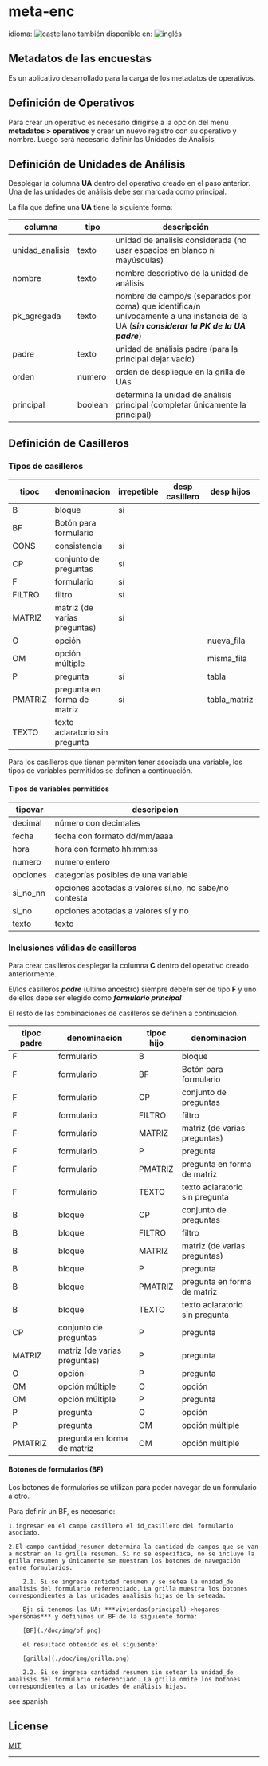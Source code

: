 <!--multilang v0 es:LEEME.md en:README.md -->

<!--lang:es-->
<!--lang:en--]
[!--lang:*-->
# meta-enc

<!--multilang buttons-->

idioma: ![castellano](https://raw.githubusercontent.com/codenautas/multilang/master/img/lang-es.png)
también disponible en:
[![inglés](https://raw.githubusercontent.com/codenautas/multilang/master/img/lang-en.png)](README.md)

<!--lang:es-->
## Metadatos de las encuestas

Es un aplicativo desarrollado para la carga de los metadatos de operativos.

## Definición de Operativos

Para crear un operativo es necesario dirigirse a la opción del menú **metadatos > operativos** y crear un nuevo registro con su operativo y nombre. Luego será necesario definir las Unidades de Analisis.

## Definición de Unidades de Análisis
Desplegar la columna **UA** dentro del operativo creado en el paso anterior. Una de las unidades de análisis debe ser marcada como principal.

La fila que define una **UA** tiene la siguiente forma:

columna        |tipo   |descripción
---------------|-------|------------------------------------------------------------------------
unidad_analisis|texto  |unidad de analisis considerada (no usar espacios en blanco ni mayúsculas)
nombre         |texto  |nombre descriptivo de la unidad de análisis
pk_agregada    |texto  |nombre de campo/s (separados por coma) que identifica/n unívocamente a una instancia de la UA (***sin considerar la PK de la UA padre***)
padre          |texto  |unidad de análisis padre (para la principal dejar vacío)
orden          |numero |orden de despliegue en la grilla de UAs
principal      |boolean|determina la unidad de análisis principal (completar únicamente la principal)

## Definición de Casilleros
### Tipos de casilleros

tipoc	| denominacion	                |irrepetible|desp casillero|desp hijos	|es var
--------|-------------------------------|-----------|--------------|------------|--------------
B	    | bloque	                    |sí			|              |            |no  
BF	    | Botón para formulario	      	| 		    |              |            |si/no   
CONS    | consistencia	                |sí			|              |            |no  
CP	    | conjunto de preguntas	        |sí			|              |            |no  
F	    | formulario	                |sí			|              |            |no  
FILTRO	| filtro	                    |sí			|              |            |no  
MATRIZ	| matriz (de varias preguntas)	|sí			|              |            |no  
O	    | opción			            |           |              |nueva_fila	|no
OM	    | opción múltiple			    |           |              |misma_fila	|sí
P	    | pregunta	                    |sí		    |              |tabla	    |si/no
PMATRIZ	| pregunta en forma de matriz	|sí		    |              |tabla_matriz|no
TEXTO	| texto aclaratorio sin pregunta|			|	           |            |no

Para los casilleros que tienen permiten tener asociada una variable, los tipos de variables permitidos se definen a continuación.

#### Tipos de variables permitidos

tipovar	 |descripcion
---------|-------------------------------------------------------
decimal	 |número con decimales
fecha	 |fecha con formato dd/mm/aaaa
hora	 |hora con formato hh:mm:ss
numero	 |numero entero
opciones |categorías posibles de una variable
si_no_nn |opciones acotadas a valores sí,no, no sabe/no contesta
si_no	 |opciones acotadas a valores sí y no
texto	 |texto



### Inclusiones válidas de casilleros

Para crear casilleros desplegar la columna **C** dentro del operativo creado anteriormente.

El/los casilleros ***padre*** (último ancestro) siempre debe/n ser de tipo **F** y uno de ellos debe ser elegido como ***formulario principal***

El resto de las combinaciones de casilleros se definen a continuación.

tipoc padre|denominacion	              |tipoc hijo	|denominacion
-----------|------------------------------|-------------|-------------------------------
F	       |formulario	                  |B	        |bloque
F	       |formulario	                  |BF	        |Botón para formulario
F	       |formulario	                  |CP	        |conjunto de preguntas
F	       |formulario	                  |FILTRO	    |filtro
F	       |formulario	                  |MATRIZ	    |matriz (de varias preguntas)
F	       |formulario	                  |P	        |pregunta
F	       |formulario	                  |PMATRIZ  	|pregunta en forma de matriz
F	       |formulario	                  |TEXTO	    |texto aclaratorio sin pregunta
B	       |bloque	                      |CP	        |conjunto de preguntas
B	       |bloque	                      |FILTRO	    |filtro
B	       |bloque	                      |MATRIZ	    |matriz (de varias preguntas)
B	       |bloque	                      |P	        |pregunta
B	       |bloque	                      |PMATRIZ	    |pregunta en forma de matriz
B	       |bloque	                      |TEXTO	    |texto aclaratorio sin pregunta
CP	       |conjunto de preguntas	      |P	        |pregunta
MATRIZ	   |matriz (de varias preguntas)  |P	        |pregunta
O	       |opción	                      |P	        |pregunta
OM	       |opción múltiple	              |O	        |opción
OM	       |opción múltiple	              |P	        |pregunta
P	       |pregunta	                  |O	        |opción
P	       |pregunta	                  |OM	        |opción múltiple
PMATRIZ	   |pregunta en forma de matriz   |OM	        |opción múltiple

#### Botones de formularios (BF)
Los botones de formularios se utilizan para poder navegar de un formulario a otro.

Para definir un BF, es necesario:

    1.ingresar en el campo casillero el id_casillero del formulario asociado.

    2.El campo cantidad_resumen determina la cantidad de campos que se van a mostrar en la grilla resumen. Si no se especifica, no se incluye la grilla resumen y únicamente se muestran los botones de navegación entre formularios.

        2.1. Si se ingresa cantidad resumen y se setea la unidad_de analisis del formulario referenciado. La grilla muestra los botones correspondientes a las unidades análisis hijas de la seteada.

        Ej: si tenemos las UA: ***viviendas(principal)->hogares->personas*** y definimos un BF de la siguiente forma:

        [BF](./doc/img/bf.png)

        el resultado obtenido es el siguiente:

        [grilla](./doc/img/grilla.png)

        2.2. Si se ingresa cantidad resumen sin setear la unidad_de analisis del formulario referenciado. La grilla omite los botones correspondientes a las unidades de análisis hijas.

<!--lang:en--]

see spanish

[!--lang:*-->
see spanish

## License

[MIT](LICENSE)

----------------


